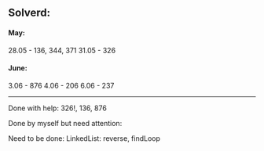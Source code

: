 ## Solverd:


#### May:
28.05 - 136, 344, 371
31.05 - 326

#### June:
3.06 - 876
4.06 - 206
6.06 - 237

--------------------------

Done with help:
326!, 136, 876

Done by myself but need attention:

Need to be done:
LinkedList: reverse, findLoop